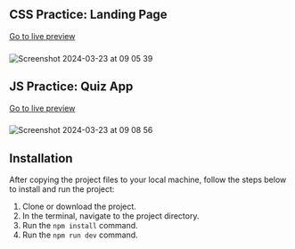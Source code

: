 ## CSS Practice: Landing Page
[Go to live preview](https://landingpage.ersinkaya.dev/)
###
![Screenshot 2024-03-23 at 09 05 39](https://github.com/ersin-kaya/baykar-cases/assets/79023498/870f5eeb-d40e-4b0e-8f50-68c1ffa8a5f1)




## JS Practice: Quiz App
[Go to live preview](https://quizapp.ersinkaya.dev/)
###
![Screenshot 2024-03-23 at 09 08 56](https://github.com/ersin-kaya/baykar-cases/assets/79023498/711a1f87-5cc5-47a9-9aff-6492768e4025)


## Installation

After copying the project files to your local machine, follow the steps below to install and run the project:

1. Clone or download the project.
2. In the terminal, navigate to the project directory.
3. Run the `npm install` command.
4. Run the `npm run dev` command.
